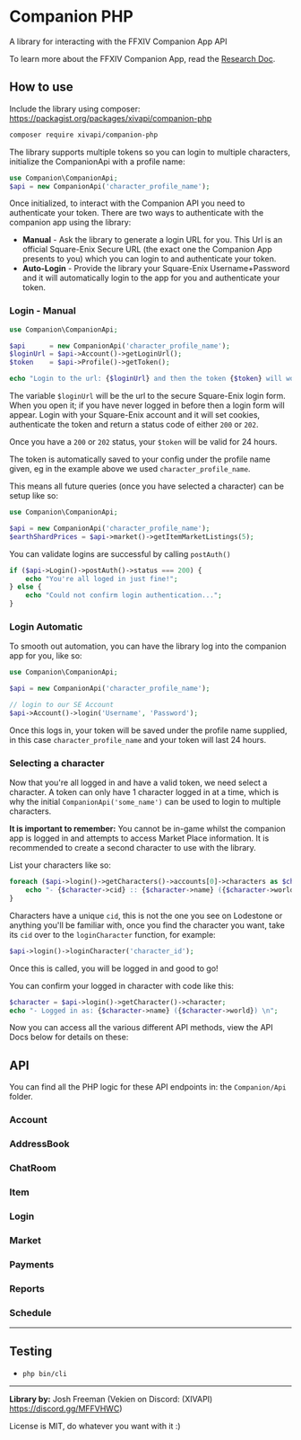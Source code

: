 
# Companion PHP  
  
A library for interacting with the FFXIV Companion App API  
  
To learn more about the FFXIV Companion App, read the [Research Doc](https://github.com/viion/ffxiv-datamining/blob/master/docs/CompanionAppApi.md).  
  
## How to use  
  
Include the library using composer: https://packagist.org/packages/xivapi/companion-php  
  
```bash  
composer require xivapi/companion-php
```  
  
The library supports multiple tokens so you can login to multiple characters, initialize the CompanionApi with a profile name:  
  
```php  
use Companion\CompanionApi;  
$api = new CompanionApi('character_profile_name');  
```  
  
Once initialized, to interact with the Companion API you need to authenticate your token. There are two ways to authenticate with the companion app using the library:  
  
- **Manual** - Ask the library to generate a login URL for you. This Url is an official Square-Enix Secure URL (the exact one the Companion App presents to you) which you can login to and authenticate your token.  
- **Auto-Login** - Provide the library your Square-Enix Username+Password and it will automatically login to the app for you and authenticate your token.  
  
### Login - Manual

```php
use Companion\CompanionApi; 

$api      = new CompanionApi('character_profile_name');
$loginUrl = $api->Account()->getLoginUrl();
$token    = $api->Profile()->getToken();

echo "Login to the url: {$loginUrl} and then the token {$token} will work";
```

The variable `$loginUrl` will be the url to the secure Square-Enix login form. When you open it; if you have never logged in before then a login form will appear. Login with your Square-Enix account and it will set cookies, authenticate the token and return a status code of either `200` or `202`.

Once you have a `200` or `202` status, your `$token` will be valid for 24 hours.

The token is automatically saved to your config under the profile name given, eg in the example above we used `character_profile_name`. 

This means all future queries (once you have selected a character) can be setup like so:

```php
use Companion\CompanionApi; 

$api = new CompanionApi('character_profile_name');
$earthShardPrices = $api->market()->getItemMarketListings(5);
```

You can validate logins are successful by calling `postAuth()`

```php
if ($api->Login()->postAuth()->status === 200) {
    echo "You're all loged in just fine!";
} else {
    echo "Could not confirm login authentication...";
}
```

### Login Automatic

To smooth out automation, you can have the library log into the companion app for you, like so:

```php
use Companion\CompanionApi; 

$api = new CompanionApi('character_profile_name');

// login to our SE Account
$api->Account()->login('Username', 'Password');
```

Once this logs in, your token will be saved under the profile name supplied, in this case `character_profile_name` and your token will last 24 hours.

### Selecting a character

Now that you're all logged in and have a valid token, we need select a character. A token can only have 1 character logged in at a time, which is why the initial `CompanionApi('some_name')` can be used to login to multiple characters.

**It is important to remember:** You cannot be in-game whilst the companion app is logged in and attempts to access Market Place information. It is recommended to create a second character to use with the library.

List your characters like so:

```php
foreach ($api->login()->getCharacters()->accounts[0]->characters as $character) {
    echo "- {$character->cid} :: {$character->name} ({$character->world})\n";
}
```

Characters have a unique `cid`, this is not the one you see on Lodestone or anything you'll be familiar with, once you find the character you want, take its `cid` over to the `loginCharacter` function, for example:

```php
$api->login()->loginCharacter('character_id');
```

Once this is called, you will be logged in and good to go!

You can confirm your logged in character with code like this:

```php
$character = $api->login()->getCharacter()->character;
echo "- Logged in as: {$character->name} ({$character->world}) \n";
```

Now you can access all the various different API methods, view the API Docs below for details on these:

## API

You can find all the PHP logic for these API endpoints in: the `Companion/Api` folder.

### Account

### AddressBook

### ChatRoom

### Item

### Login

### Market

### Payments

### Reports

### Schedule

---

## Testing  
  
- `php bin/cli`  

---

**Library by:** Josh Freeman (Vekien on Discord: (XIVAPI) https://discord.gg/MFFVHWC)

License is MIT, do whatever you want with it :)
